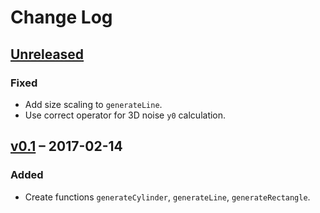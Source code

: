 # Change Log

## [Unreleased]
### Fixed
- Add size scaling to `generateLine`.
- Use correct operator for 3D noise `y0` calculation.

## [v0.1] – 2017-02-14
### Added
- Create functions `generateCylinder`, `generateLine`, `generateRectangle`.

[Unreleased]: https://github.com/joshforisha/fractal-noise-js/compare/v0.1...HEAD
[v0.1]: https://github.com/joshforisha/fractal-noise-js/releases/tag/v0.1
